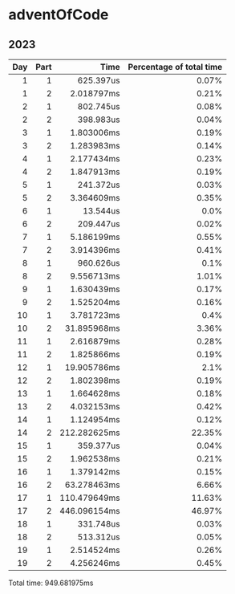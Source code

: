 # adventOfCode
## 2023
|Day|Part|Time|Percentage of total time|
|--:|--:|--:|--:|
| 1 | 1 | 625.397us | 0.07% |
| 1 | 2 | 2.018797ms | 0.21% |
| 2 | 1 | 802.745us | 0.08% |
| 2 | 2 | 398.983us | 0.04% |
| 3 | 1 | 1.803006ms | 0.19% |
| 3 | 2 | 1.283983ms | 0.14% |
| 4 | 1 | 2.177434ms | 0.23% |
| 4 | 2 | 1.847913ms | 0.19% |
| 5 | 1 | 241.372us | 0.03% |
| 5 | 2 | 3.364609ms | 0.35% |
| 6 | 1 | 13.544us | 0.0% |
| 6 | 2 | 209.447us | 0.02% |
| 7 | 1 | 5.186199ms | 0.55% |
| 7 | 2 | 3.914396ms | 0.41% |
| 8 | 1 | 960.626us | 0.1% |
| 8 | 2 | 9.556713ms | 1.01% |
| 9 | 1 | 1.630439ms | 0.17% |
| 9 | 2 | 1.525204ms | 0.16% |
| 10 | 1 | 3.781723ms | 0.4% |
| 10 | 2 | 31.895968ms | 3.36% |
| 11 | 1 | 2.616879ms | 0.28% |
| 11 | 2 | 1.825866ms | 0.19% |
| 12 | 1 | 19.905786ms | 2.1% |
| 12 | 2 | 1.802398ms | 0.19% |
| 13 | 1 | 1.664628ms | 0.18% |
| 13 | 2 | 4.032153ms | 0.42% |
| 14 | 1 | 1.124954ms | 0.12% |
| 14 | 2 | 212.282625ms | 22.35% |
| 15 | 1 | 359.377us | 0.04% |
| 15 | 2 | 1.962538ms | 0.21% |
| 16 | 1 | 1.379142ms | 0.15% |
| 16 | 2 | 63.278463ms | 6.66% |
| 17 | 1 | 110.479649ms | 11.63% |
| 17 | 2 | 446.096154ms | 46.97% |
| 18 | 1 | 331.748us | 0.03% |
| 18 | 2 | 513.312us | 0.05% |
| 19 | 1 | 2.514524ms | 0.26% |
| 19 | 2 | 4.256246ms | 0.45% |

Total time: 949.681975ms
